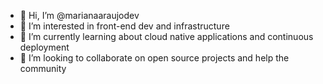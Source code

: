 - 👋 Hi, I’m @marianaaraujodev
- 👀 I’m interested in front-end dev and infrastructure
- 🌱 I’m currently learning about cloud native applications and continuous deployment
- 💞️ I’m looking to collaborate on open source projects and help the community

<!---
marianaaraujodev/marianaaraujodev is a ✨ special ✨ repository because its `README.md` (this file) appears on your GitHub profile.
You can click the Preview link to take a look at your changes.
--->
